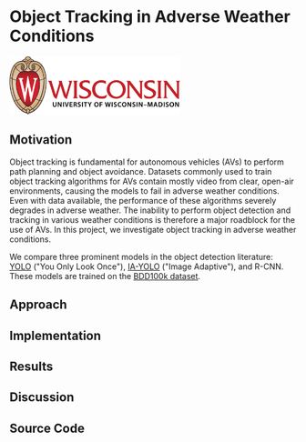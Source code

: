 # Object Tracking in Adverse Weather Conditions

<img src="University-of-Wisconsin-Madison-Logo.png" width="300" height="102">

## Motivation
Object tracking is fundamental for autonomous vehicles (AVs) to perform path planning and object avoidance. Datasets commonly used to train object tracking algorithms for AVs contain mostly video from clear, open-air environments, causing the models to fail in adverse weather conditions. Even with data available, the performance of these algorithms severely degrades in adverse weather. The inability to perform object detection and tracking in various weather conditions is therefore a major roadblock for the use of AVs. In this project, we investigate object tracking in adverse weather conditions. 

We compare three prominent models in the object detection literature: [YOLO](https://pjreddie.com/darknet/yolo/) ("You Only Look Once"), [IA-YOLO](https://arxiv.org/abs/2112.08088) ("Image Adaptive"), and R-CNN. These models are trained on the [BDD100k dataset](https://www.bdd100k.com/). 

## Approach

## Implementation

## Results

## Discussion

## Source Code
